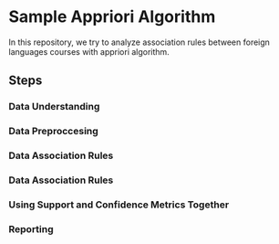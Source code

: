# Sample Appriori Algorithm
In this repository, we try to analyze association rules between foreign languages courses with appriori algorithm.

## Steps
### Data Understanding
### Data Preproccesing
### Data Association Rules
### Data Association Rules
### Using Support and Confidence Metrics Together
### Reporting
